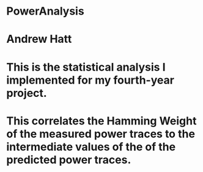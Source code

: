 # PowerAnalysis
# Andrew Hatt
# This is the statistical analysis I implemented for my fourth-year project.
# This correlates the Hamming Weight of the measured power traces to the intermediate values of the of the predicted power traces.
